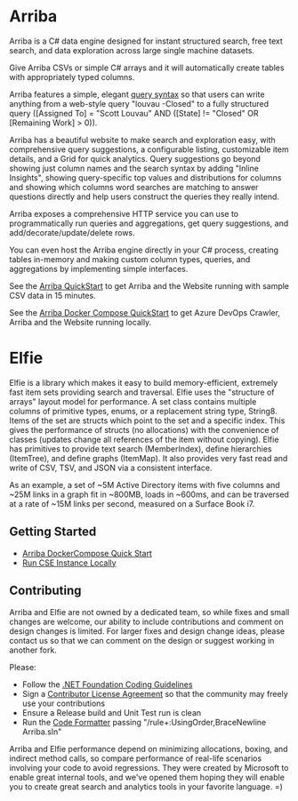 # Arriba

Arriba is a C# data engine designed for instant structured search, free text search, and data exploration across large single machine datasets. 

Give Arriba CSVs or simple C# arrays and it will automatically create tables with appropriately typed columns. 

Arriba features a simple, elegant [query syntax](../../wiki/Query-Syntax) so that users can write anything from a web-style query "louvau -Closed" to a fully structured query ([Assigned To] = "Scott Louvau" AND ([State] != "Closed" OR [Remaining Work] > 0)).

Arriba has a beautiful website to make search and exploration easy, with comprehensive query suggestions, a configurable listing, customizable item details, and a Grid for quick analytics. Query suggestions go beyond showing just column names and the search syntax by adding "Inline Insights", showing query-specific top values and distributions for columns and showing which columns word searches are matching to answer questions directly and help users construct the queries they really intend.

Arriba exposes a comprehensive HTTP service you can use to programmatically run queries and aggregations, get query suggestions, and add/decorate/update/delete rows.

You can even host the Arriba engine directly in your C# process, creating tables in-memory and making custom column types, queries, and aggregations by implementing simple interfaces.

See the [Arriba QuickStart](https://github.com/Microsoft/elfie-arriba/wiki/Arriba-QuickStart) to get Arriba and the Website running with sample CSV data in 15 minutes.

See the [Arriba Docker Compose QuickStart](./docs/Arriba-DockerCompose-QuickStart.md) to get Azure DevOps Crawler, Arriba and the Website running locally.

# Elfie

Elfie is a library which makes it easy to build memory-efficient, extremely fast item sets providing search and traversal. Elfie uses the "structure of arrays" layout model for performance. A set class contains multiple columns of primitive types, enums, or a replacement string type, String8. Items of the set are structs which point to the set and a specific index. This gives the performance of structs (no allocations) with the convenience of classes (updates change all references of the item without copying). Elfie has primitives to provide text search (MemberIndex), define hierarchies (ItemTree), and define graphs (ItemMap). It also provides very fast read and write of CSV, TSV, and JSON via a consistent interface.

As an example, a set of ~5M Active Directory items with five columns and ~25M links in a graph fit in ~800MB, loads in ~600ms, and can be traversed at a rate of ~15M links per second, measured on a Surface Book i7.


## Getting Started
- [Arriba DockerCompose Quick Start](./docs/Arriba-DockerCompose-QuickStart.md)
- [Run CSE Instance Locally](./docs/Run-Local-DockerCompose.md)
  
  
## Contributing

Arriba and Elfie are not owned by a dedicated team, so while fixes and small changes are welcome, our ability to include contributions and comment on design changes is limited. For larger fixes and design change ideas, please contact us so that we can comment on the design or suggest working in another fork. 

Please:
* Follow the [.NET Foundation Coding Guidelines](https://github.com/dotnet/corefx/blob/master/Documentation/coding-guidelines/coding-style.md)
* Sign a [Contributor License Agreement](https://cla2.dotnetfoundation.org/) so that the community may freely use your contributions
* Ensure a Release build and Unit Test run is clean
* Run the [Code Formatter](https://github.com/vScottLouvau/codeformatter) passing "/rule+:UsingOrder,BraceNewline Arriba.sln"

Arriba and Elfie performance depend on minimizing allocations, boxing, and indirect method calls, so compare performance of real-life scenarios involving your code to avoid regressions. They were created by Microsoft to enable great internal tools, and we've opened them hoping they will enable you to create great search and analytics tools in your favorite language. =)


